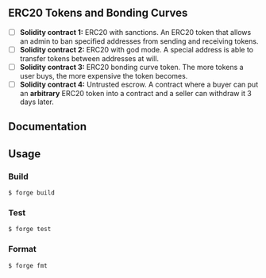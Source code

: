 ## ERC20 Tokens and Bonding Curves


- [ ]  **Solidity contract 1:** ERC20 with sanctions. An ERC20 token that allows an admin to ban specified addresses from sending and receiving tokens.
- [ ]  **Solidity contract 2:** ERC20 with god mode. A special address is able to transfer tokens between addresses at will.
- [ ]  **Solidity contract 3:** ERC20 bonding curve token. The more tokens a user buys, the more expensive the token becomes.
- [ ]  **Solidity contract 4:** Untrusted escrow. A contract where a buyer can put an **arbitrary** ERC20 token into a contract and a seller can withdraw it 3 days later.

## Documentation

## Usage

### Build

```shell
$ forge build
```

### Test

```shell
$ forge test
```

### Format

```shell
$ forge fmt
```
